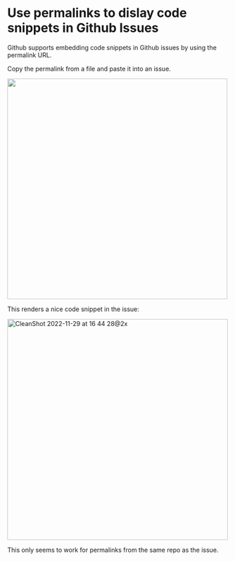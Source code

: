 # Use permalinks to dislay code snippets in Github Issues

Github supports embedding code snippets in Github issues by using the permalink URL.

Copy the permalink from a file and paste it into an issue.

<img src="https://user-images.githubusercontent.com/22266/204457453-6d407eee-e486-4e50-85c6-7d307f8a4c94.png" width=500 />

This renders a nice code snippet in the issue:

<img width="501" alt="CleanShot 2022-11-29 at 16 44 28@2x" src="https://user-images.githubusercontent.com/22266/204457928-8f94ebb2-59d4-48b8-afbd-820112466164.png">

This only seems to work for permalinks from the same repo as the issue.
